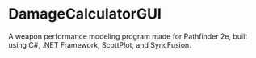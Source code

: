 # DamageCalculatorGUI

A weapon performance modeling program made for Pathfinder 2e, built using C#, .NET Framework, ScottPlot, and SyncFusion.
